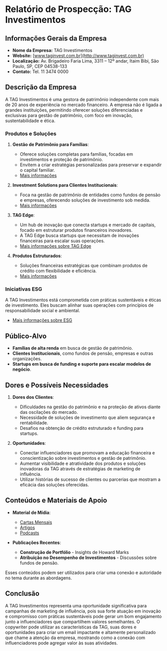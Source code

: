 # Relatório de Prospecção: TAG Investimentos

## Informações Gerais da Empresa
- **Nome da Empresa:** TAG Investimentos
- **Website:** [www.taginvest.com.br](http://www.taginvest.com.br)
- **Localização:** Av. Brigadeiro Faria Lima, 3311 – 12º andar, Itaim Bibi, São Paulo, SP, CEP 04538-133
- **Contato:** Tel. 11 3474 0000

## Descrição da Empresa
A TAG Investimentos é uma gestora de patrimônio independente com mais de 20 anos de experiência no mercado financeiro. A empresa não é ligada a grandes instituições, permitindo oferecer soluções diferenciadas e exclusivas para gestão de patrimônio, com foco em inovação, sustentabilidade e ética.

### Produtos e Soluções
1. **Gestão de Patrimônio para Famílias**:
   - Oferece soluções completas para famílias, focadas em investimentos e proteção de patrimônio.
   - Envitem a criar estratégias personalizadas para preservar e expandir o capital familiar.
   - [Mais informações](https://taginvest.com.br/familias/)

2. **Investment Solutions para Clientes Institucionais**:
   - Foca na gestão de patrimônio de entidades como fundos de pensão e empresas, oferecendo soluções de investimento sob medida.
   - [Mais informações](https://taginvest.com.br/clientes-institucionais/)

3. **TAG Edge**:
   - Um hub de inovação que conecta startups e mercado de capitais, focado em estruturar produtos financeiros inovadores.
   - A TAG Edge busca startups que necessitam de inovações financeiras para escalar suas operações.
   - [Mais informações sobre TAG Edge](https://taginvest.com.br/edge/)

4. **Produtos Estruturados**:
   - Soluções financeiras estratégicas que combinam produtos de crédito com flexibilidade e eficiência.
   - [Mais informações](https://taginvest.com.br/produtos-estruturados/)

### Iniciativas ESG
A TAG Investimentos está comprometida com práticas sustentáveis e éticas de investimento. Eles buscam alinhar suas operações com princípios de responsabilidade social e ambiental.
- [Mais informações sobre ESG](https://taginvest.com.br/esg/)

## Público-Alvo
- **Famílias de alta renda** em busca de gestão de patrimônio.
- **Clientes Institucionais**, como fundos de pensão, empresas e outras organizações.
- **Startups em busca de funding e suporte para escalar modelos de negócio**.

## Dores e Possíveis Necessidades
1. **Dores dos Clientes**:
   - Dificuldades na gestão do patrimônio e na proteção de ativos diante das oscilações do mercado.
   - Necessidade de soluções de investimento que aliem segurança e rentabilidade.
   - Desafios na obtenção de crédito estruturado e funding para startups.

2. **Oportunidades**:
   - Conectar influenciadores que promovam a educação financeira e conscientização sobre investimentos e gestão de patrimônio.
   - Aumentar visibilidade e atratividade dos produtos e soluções inovadoras da TAG através de estratégias de marketing de influência.
   - Utilizar histórias de sucesso de clientes ou parcerias que mostram a eficácia das soluções oferecidas.

## Conteúdos e Materiais de Apoio
- **Material de Mídia**:
  - [Cartas Mensais](https://taginvest.com.br/cartas-mensais/)
  - [Artigos](https://taginvest.com.br/artigos/)
  - [Podcasts](https://taginvest.com.br/podcasts/)
  
- **Publicações Recentes**:
  - **Construção de Portfólio** - Insights de Howard Marks
  - **Atribuição no Desempenho de Investimentos** - Discussões sobre fundos de pensão.
  
Esses conteúdos podem ser utilizados para criar uma conexão e autoridade no tema durante as abordagens.

## Conclusão
A TAG Investimentos representa uma oportunidade significativa para campanhas de marketing de influência, pois sua forte atuação em inovação e compromisso com práticas sustentáveis pode gerar um bom engajamento junto a influenciadores que compartilhem valores semelhantes. O copywriter pode utilizar as características da TAG, suas dores e oportunidades para criar um email impactante e altamente personalizado que chame a atenção da empresa, mostrando como a conexão com influenciadores pode agregar valor às suas atividades.